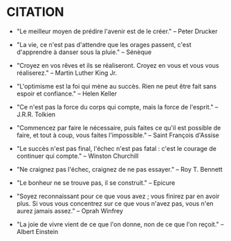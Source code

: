 
# CITATION 

- "Le meilleur moyen de prédire l'avenir est de le créer." – Peter Drucker
- "La vie, ce n'est pas d'attendre que les orages passent, c'est d'apprendre à danser sous la pluie." – Sénèque
- "Croyez en vos rêves et ils se réaliseront. Croyez en vous et vous vous réaliserez." – Martin Luther King Jr.
- "L'optimisme est la foi qui mène au succès. Rien ne peut être fait sans espoir et confiance." – Helen Keller
- "Ce n'est pas la force du corps qui compte, mais la force de l'esprit." – J.R.R. Tolkien

- "Commencez par faire le nécessaire, puis faites ce qu'il est possible de faire, et tout à coup, vous faites l'impossible." – Saint François d'Assise
- "Le succès n'est pas final, l'échec n'est pas fatal : c'est le courage de continuer qui compte." – Winston Churchill
- "Ne craignez pas l'échec, craignez de ne pas essayer." – Roy T. Bennett

- "Le bonheur ne se trouve pas, il se construit." – Epicure
- "Soyez reconnaissant pour ce que vous avez ; vous finirez par en avoir plus. Si vous vous concentrez sur ce que vous n'avez pas, vous n'en aurez jamais assez." – Oprah Winfrey
- "La joie de vivre vient de ce que l'on donne, non de ce que l'on reçoit." – Albert Einstein